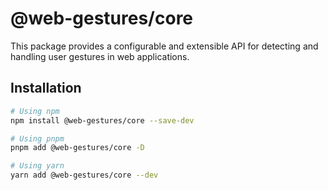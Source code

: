# @web-gestures/core

This package provides a configurable and extensible API for detecting and handling user gestures in web applications.

## Installation

```bash
# Using npm
npm install @web-gestures/core --save-dev

# Using pnpm
pnpm add @web-gestures/core -D

# Using yarn
yarn add @web-gestures/core --dev
```
